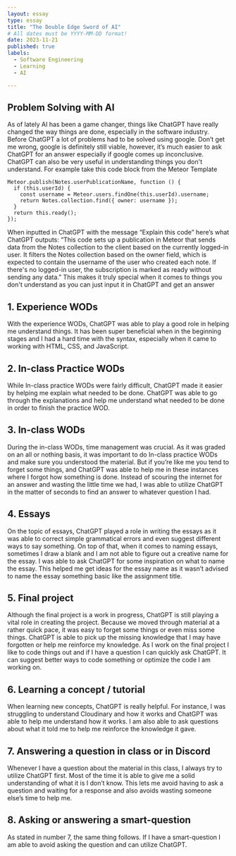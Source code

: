 ```yaml
---
layout: essay
type: essay
title: "The Double Edge Sword of AI"
# All dates must be YYYY-MM-DD format!
date: 2023-11-21
published: true
labels:
  - Software Engineering
  - Learning
  - AI

---
```


## Problem Solving with AI
As of lately AI has been a game changer, things like ChatGPT have really changed the way things are done, especially in the software industry. Before ChatGPT a lot of problems had to be solved using google. Don’t get me wrong, google is definitely still viable, however, it’s much easier to ask ChatGPT for an answer especially if google comes up inconclusive. ChatGPT can also be very useful in understanding things you don't understand. For example take this code block from the Meteor Template 
```
Meteor.publish(Notes.userPublicationName, function () {
  if (this.userId) {
    const username = Meteor.users.findOne(this.userId).username;
    return Notes.collection.find({ owner: username });
  }
  return this.ready();
});
```
When inputted in ChatGPT with the message “Explain this code” here’s what ChatGPT outputs: “This code sets up a publication in Meteor that sends data from the Notes collection to the client based on the currently logged-in user. It filters the Notes collection based on the owner field, which is expected to contain the username of the user who created each note. If there's no logged-in user, the subscription is marked as ready without sending any data.” This makes it truly special when it comes to things you don't understand as you can just input it in ChatGPT and get an answer

## 1. Experience WODs 
With the experience WODs, ChatGPT was able to play a good role in helping me understand things. It has been super beneficial when in the beginning stages and I had a hard time with the syntax, especially when it came to working with HTML, CSS, and JavaScript.
## 2. In-class Practice WODs
While In-class practice WODs were fairly difficult, ChatGPT made it easier by helping me explain what needed to be done. ChatGPT was able to go through the explanations and help me understand what needed to be done in order to finish the practice WOD. 
## 3. In-class WODs
During the in-class WODs, time management was crucial. As it was graded on an all or nothing basis, it was important to do In-class practice WODs and make sure you understood the material. But if you’re like me you tend to forget some things, and ChatGPT was able to help me in these instances where I forgot how something is done. Instead of scouring the internet for an answer and wasting the little time we had, I was able to utilize ChatGPT in the matter of seconds to find an answer to whatever question I had. 
## 4. Essays
On the topic of essays, ChatGPT played a role in writing the essays as it was able to correct simple grammatical errors and even suggest different ways to say something. On top of that, when it comes to naming essays, sometimes I draw a blank and I am not able to figure out a creative name for the essay. I was able to ask ChatGPT for some inspiration on what to name the essay. This helped me get ideas for the essay name as it wasn’t advised to name the essay something basic like the assignment title. 
## 5. Final project
Although the final project is a work in progress, ChatGPT is still playing a vital role in creating the project. Because we moved through material at a rather quick pace, it was easy to forget some things or even miss some things. ChatGPT is able to pick up the missing knowledge that I may have forgotten or help me reinforce my knowledge. As I work on the final project I like to code things out and if I have a question I can quickly ask ChatGPT. It can suggest better ways to code something or optimize the code I am working on. 
## 6. Learning a concept / tutorial
When learning new concepts, ChatGPT is really helpful. For instance, I was struggling to understand Cloudinary and how it works and ChatGPT was able to help me understand how it works. I am also able to ask questions about what it told me to help me reinforce the knowledge it gave. 
## 7. Answering a question in class or in Discord
Whenever I have a question about the material in this class, I always try to utilize ChatGPT first. Most of the time it is able to give me a solid understanding of what it is I don’t know. This lets me avoid having to ask a question and waiting for a response and also avoids wasting someone else’s time to help me.
## 8. Asking or answering a smart-question
As stated in number 7, the same thing follows. If I have a smart-question I am able to avoid asking the question and can utilize ChatGPT.
